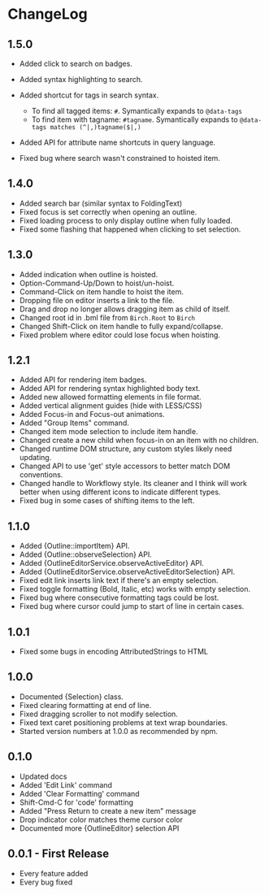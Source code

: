# ChangeLog

## 1.5.0

- Added click to search on badges.
- Added syntax highlighting to search.
- Added shortcut for tags in search syntax.

	- To find all tagged items: `#`. Symantically expands to `@data-tags`
	- To find item with tagname: `#tagname`. Symantically expands to `@data-tags matches (^|,)tagname($|,)`

- Added API for attribute name shortcuts in query language.
- Fixed bug where search wasn't constrained to hoisted item.

## 1.4.0

- Added search bar (similar syntax to FoldingText)
- Fixed focus is set correctly when opening an outline.
- Fixed loading process to only display outline when fully loaded.
- Fixed some flashing that happened when clicking to set selection.

## 1.3.0

- Added indication when outline is hoisted.
- Option-Command-Up/Down to hoist/un-hoist.
- Command-Click on item handle to hoist the item.
- Dropping file on editor inserts a link to the file.
- Drag and drop no longer allows dragging item as child of itself.
- Changed root id in .bml file from `Birch.Root` to `Birch`
- Changed Shift-Click on item handle to fully expand/collapse.
- Fixed problem where editor could lose focus when hoisting.

## 1.2.1

- Added API for rendering item badges.
- Added API for rendering syntax highlighted body text.
- Added new allowed formatting elements in file format.
- Added vertical alignment guides (hide with LESS/CSS)
- Added Focus-in and Focus-out animations.
- Added "Group Items" command.
- Changed item mode selection to include item handle.
- Changed create a new child when focus-in on an item with no children.
- Changed runtime DOM structure, any custom styles likely need updating.
- Changed API to use 'get' style accessors to better match DOM conventions.
- Changed handle to Workflowy style. Its cleaner and I think will work better when using different icons to indicate different types.
- Fixed bug in some cases of shifting items to the left.

## 1.1.0

- Added {Outline::importItem} API.
- Added {Outline::observeSelection} API.
- Added {OutlineEditorService.observeActiveEditor} API.
- Added {OutlineEditorService.observeActiveEditorSelection} API.
- Fixed edit link inserts link text if there's an empty selection.
- Fixed toggle formatting (Bold, Italic, etc) works with empty selection.
- Fixed bug where consecutive formatting tags could be lost.
- Fixed bug where cursor could jump to start of line in certain cases.

## 1.0.1

- Fixed some bugs in encoding AttributedStrings to HTML

## 1.0.0

- Documented {Selection} class.
- Fixed clearing formatting at end of line.
- Fixed dragging scroller to not modify selection.
- Fixed text caret positioning problems at text wrap boundaries.
- Started version numbers at 1.0.0 as recommended by npm.

## 0.1.0

- Updated docs
- Added 'Edit Link' command
- Added 'Clear Formatting' command
- Shift-Cmd-C for 'code' formatting
- Added "Press Return to create a new item" message
- Drop indicator color matches theme cursor color
- Documented more {OutlineEditor} selection API

## 0.0.1 - First Release

- Every feature added
- Every bug fixed